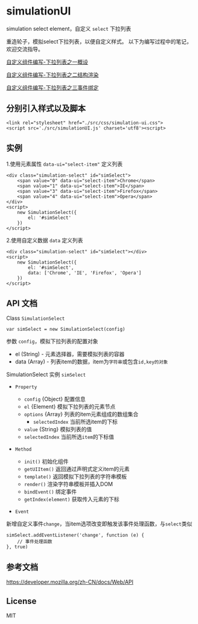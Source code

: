 # simulationUI
simulation select element，自定义 `select` 下拉列表

重造轮子，模拟select下拉列表，以便自定义样式。
以下为编写过程中的笔记，欢迎交流指导。

[自定义组件编写-下拉列表之一概设](https://github.com/loshafee/simulationUI/blob/master/docs/自定义组件编写-下拉列表之一概设.md)

[自定义组件编写-下拉列表之二结构渲染](https://github.com/loshafee/simulationUI/blob/master/docs/自定义组件编写-下拉列表之二结构渲染.md)

[自定义组件编写-下拉列表之三事件绑定](https://github.com/loshafee/simulationUI/blob/master/docs/自定义组件编写-下拉列表之三事件绑定.md)


## 分别引入样式以及脚本
    <link rel="stylesheet" href="./src/css/simulation-ui.css">
    <script src='./src/simulationUI.js' charset='utf8'><script>

## 实例
1.使用元素属性 `data-ui="select-item"` 定义列表

    <div class="simulation-select" id="simSelect">
        <span value="0" data-ui="select-item">Chrome</span>
        <span value="1" data-ui="select-item">IE</span>
        <span value="3" data-ui="select-item">Firefox</span>
        <span value="4" data-ui="select-item">Opera</span>
    </div>
    <script>
        new SimulationSelect({
            el: '#simSelect'
        })
    </script>


2.使用自定义数据 `data` 定义列表
    
    <div class="simulation-select" id="simSelect"></div>
    <script>
        new SimulationSelect({
            el: '#simSelect',
            data: ['Chrome', 'IE', 'Firefox', 'Opera']
        })
    </script>

## API 文档

Class `SimulationSelect`

    var simSelect = new SimulationSelect(config)

参数 `config`，模拟下拉列表的配置对象
- el (String) - 元素选择器，需要模拟列表的容器
- data (Array) - 列表item的数据，item为`字符串`或包含`id,key的对象`

SimulationSelect 实例 `simSelect`
- `Property`
    - `config` {Object} 配置信息
    - `el` {Element} 模拟下拉列表的元素节点
    - `options` {Array} 列表的item元素组成的数组集合
        - `selectedIndex` 当前所选item的下标
    - `value` {String} 模拟列表的值
    - `selectedIndex` 当前所选`item`的下标值

- `Method`
    - `init()` 初始化组件
    - `getUIItem()` 返回通过声明式定义item的元素
    - `template()` 返回模拟下拉列表的字符串模板
    -  `render()` 渲染字符串模板并插入DOM
    - `bindEvent()` 绑定事件
    - `getIndex(element)`  获取传入元素的下标
- `Event`

新增自定义事件`change`，当item选项改变即触发该事件处理函数，与`select`类似

    simSelect.addEventListener('change', function (e) {
        // 事件处理函数
    }, true)

## 参考文档

https://developer.mozilla.org/zh-CN/docs/Web/API

## License
MIT
